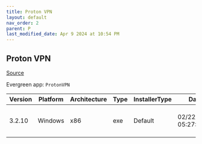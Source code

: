 ```yaml
---
title: Proton VPN
layout: default
nav_order: 2
parent: P
last_modified_date: Apr 9 2024 at 10:54 PM
---
```


## Proton VPN

[Source](https://protonvpn.com/)

Evergreen app: `ProtonVPN`

| Version | Platform | Architecture | Type | InstallerType | Date                | Size     | URI                                                                                                                                                                        |
| ------- | -------- | ------------ | ---- | ------------- | ------------------- | -------- | -------------------------------------------------------------------------------------------------------------------------------------------------------------------------- |
| 3.2.10  | Windows  | x86          | exe  | Default       | 02/22/2024 05:27:43 | 79346664 | [https://github.com/ProtonVPN/win-app/releases/download/3.2.10/ProtonVPN_v3.2.10.exe](https://github.com/ProtonVPN/win-app/releases/download/3.2.10/ProtonVPN_v3.2.10.exe) |
